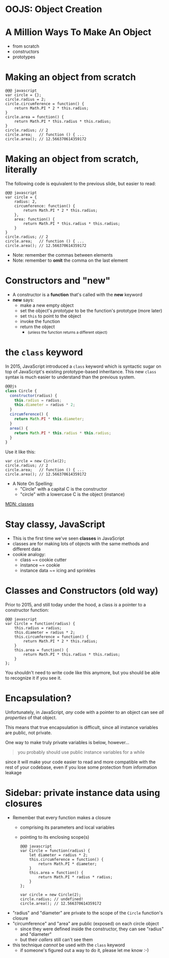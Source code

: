 # OOJS: Object Creation

# A Million Ways To Make An Object

* from scratch
* constructors
* prototypes

# Making an object from scratch

    @@@ javascript
    var circle = {};
    circle.radius = 2;
    circle.circumference = function() {
        return Math.PI * 2 * this.radius;
    }
    circle.area = function() {
        return Math.PI * this.radius * this.radius;
    }
    circle.radius; // 2
    circle.area;   // function () { ...
    circle.area(); // 12.566370614359172

# Making an object from scratch, literally

The following code is equivalent to the previous slide, but easier to read:

    @@@ javascript
    var circle = {
        radius: 2,
        circumference: function() {
            return Math.PI * 2 * this.radius;
        },
        area: function() {
            return Math.PI * this.radius * this.radius;
        }
    }
    circle.radius; // 2
    circle.area;   // function () { ...
    circle.area(); // 12.566370614359172

* Note: remember the commas between elements
* Note: remember to **omit** the comma on the last element



# Constructors and "new"

* A constructor is a **function** that's called with the **new** keyword
* **new** says:
  * make a new empty object
  * set the object's *prototype* to be the function's prototype (more later)
  * set `this` to point to the object
  * invoke the function
  * return the object
    * <small> (unless the function returns a different object) </small>
# the `class` keyword

In 2015, JavaScript introduced a `class` keyword which is syntactic sugar on top of JavaScript's existing prototype-based inheritance. This new `class` syntax is much easier to understand than the previous system.

```js
@@@js
class Circle {
  constructor(radius) {
    this.radius = radius;
    this.diameter = radius * 2;
  }
  circumference() {
    return Math.PI * this.diameter;
  }
  area() {
    return Math.PI * this.radius * this.radius;
  }
}
```

Use it like this:

    var circle = new Circle(2);
    circle.radius; // 2
    circle.area;   // function () { ...
    circle.area(); // 12.566370614359172

* A Note On Spelling:
  * "Circle" with a capital C is the constructor
  * "circle" with a lowercase C is the object (instance)

[MDN: classes](https://developer.mozilla.org/en-US/docs/Web/JavaScript/Reference/Classes)

# Stay classy, JavaScript

* This is the first time we've seen **classes** in JavaScript
* classes are for making lots of objects with the same methods and different data
* cookie analogy:
  * class ~= cookie cutter
  * instance ~= cookie
  * instance data ~= icing and sprinkles

# Classes and Constructors (old way)

Prior to 2015, and still today under the hood, a class *is* a pointer to a constructor function:

    @@@ javascript
    var Circle = function(radius) {
        this.radius = radius;
        this.diameter = radius * 2;
        this.circumference = function() {
            return Math.PI * 2 * this.radius;
        }
        this.area = function() {
            return Math.PI * this.radius * this.radius;
        }
    };

You shouldn't need to write code like this anymore, but you should be able to recognize it if you see it.

# Encapsulation?

Unfortunately, in JavaScript, *any* code with a pointer to an object can see *all properties* of that object.

This means that true encapsulation is difficult, since all instance variables are public, not private.

One way to make truly private variables is below, however...

> you probably should use public instance variables for a while 

since it will make your code easier to read and more compatible with the rest of your codebase, even if you lose some protection from information leakage

# Sidebar: private instance data using closures

* Remember that every function makes a closure
  * comprising its parameters and local variables
  * pointing to its enclosing scope(s)

        @@@ javascript
        var Circle = function(radius) {
            let diameter = radius * 2;
            this.circumference = function() {
                return Math.PI * diameter;
            }
            this.area = function() {
                return Math.PI * radius * radius;
            }
        };

        var circle = new Circle(2);
        circle.radius; // undefined!
        circle.area(); // 12.566370614359172

* "radius" and "diameter" are private to the scope of the `Circle` function's closure
* "circumference" and "area" are public (exposed) on each circle object
  * since they were defined inside the constructor, they can see "radius" and "diameter"
  * but their *callers* still can't see them
* this technique *cannot* be used with the `class` keyword
  * if someone's figured out a way to do it, please let me know :-)


